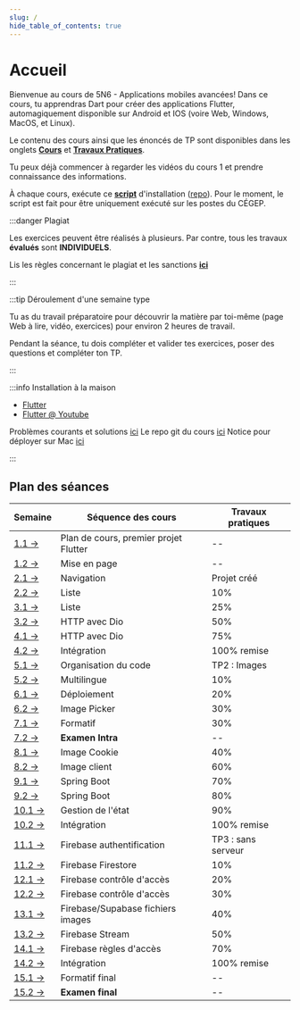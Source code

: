 ```yaml
---
slug: /
hide_table_of_contents: true
---
```


# Accueil

<Row>

<Column>

Bienvenue au cours de 5N6 - Applications mobiles avancées! Dans ce cours, tu apprendras Dart pour créer des applications Flutter, automagiquement disponible sur Android et IOS (voire Web, Windows, MacOS, et Linux).

Le contenu des cours ainsi que les énoncés de TP sont disponibles dans les onglets **[Cours](cours/intro)** et **[Travaux Pratiques](tp/tp1)**.

Tu peux déjà commencer à regarder les vidéos du cours 1 et prendre connaissance des informations.

À chaque cours, exécute ce **[script](https://github.com/departement-info-cem/scripts-mobile/releases/download/Script/ScriptSharp.exe)** d'installation ([repo](https://github.com/departement-info-cem/scripts-mobile)). Pour le moment, le script est fait pour être uniquement exécuté sur les postes du CÉGEP.

</Column>

<Column>

:::danger Plagiat

Les exercices peuvent être réalisés à plusieurs. Par contre, tous les travaux **évalués** sont **INDIVIDUELS**.

Lis les règles concernant le plagiat et les sanctions **[ici](https://info.cegepmontpetit.ca/plagiat)**

:::

:::tip Déroulement d'une semaine type

Tu as du travail préparatoire pour découvrir la matière par toi-même (page Web à lire, vidéo, exercices) pour environ 2 heures de travail.

Pendant la séance, tu dois compléter et valider tes exercices, poser des questions et compléter ton TP.

:::

:::info Installation à la maison

- [Flutter](https://flutter.dev/)
- [Flutter @ Youtube](https://www.youtube.com/c/flutterdev/videos)

Problèmes courants et solutions [ici](solutions)
Le repo git du cours [ici](https://github.com/departement-info-cem/5N6-mobile-2)
Notice pour déployer sur Mac [ici](mac)

:::

</Column>

</Row>

## Plan des séances

<MainDocsGrid />

| Semaine                                   | Séquence des cours                    | Travaux pratiques  |
| ----------------------------------------- | ------------------------------------- | ------------------ |
| [1.1 →](cours/intro)                      | Plan de cours, premier projet Flutter | --                 |
| [1.2 →](cours/mise-en-page)               | Mise en page                          | --                 |
| [2.1 →](cours/navigation)                 | Navigation                            | Projet créé        |
| [2.2 →](cours/liste)                      | Liste                                 | 10%                |
| [3.1 →](cours/liste)                      | Liste                                 | 25%                |
| [3.2 →](cours/dio)                        | HTTP avec Dio                         | 50%                |
| [4.1 →](cours/dio)                        | HTTP avec Dio                         | 75%                |
| [4.2 →](cours/integration)                | Intégration                           | 100% remise        |
| [5.1 →](cours/organisation)               | Organisation du code                  | TP2 : Images       |
| [5.2 →](cours/multilingue)                | Multilingue                           | 10%                |
| [6.1 →](cours/deploiement)                | Déploiement                           | 20%                |
| [6.2 →](cours/image-picker)               | Image Picker                          | 30%                |
| [7.1 →](cours/formatif-intra)             | Formatif                              | 30%                |
| [7.2 →](cours/examen)                     | **Examen Intra**                      | --                 |
| [8.1 →](cours/image-cookie)               | Image Cookie                          | 40%                |
| [8.2 →](cours/image-client)               | Image client                          | 60%                |
| [9.1 →](cours/springboot-delete)          | Spring Boot                           | 70%                |
| [9.2 →](cours/springboot-delete)          | Spring Boot                           | 80%                |
| [10.1 →](cours/gestion-etat)              | Gestion de l'état                     | 90%                |
| [10.2 →](cours/integration)               | Intégration                           | 100% remise        |
| [11.1 →](cours/firebase-authentification) | Firebase authentification             | TP3 : sans serveur |
| [11.2 →](cours/firebase-datastore)        | Firebase Firestore                    | 10%                |
| [12.1 →](cours/firebase-access-control)   | Firebase contrôle d'accès             | 20%                |
| [12.2 →](cours/firebase-access-control)   | Firebase contrôle d'accès             | 30%                |
| [13.1 →](cours/firebase-storage)          | Firebase/Supabase fichiers images     | 40%                |
| [13.2 →](cours/firebase-stream)           | Firebase Stream                       | 50%                |
| [14.1 →](cours/firebase-rules)            | Firebase règles d'accès               | 70%                |
| [14.2 →](cours/integration)               | Intégration                           | 100% remise        |
| [15.1 →](cours/formatif-final)            | Formatif final                        | --                 |
| [15.2 →](cours/examen)                    | **Examen final**                      | --                 |
